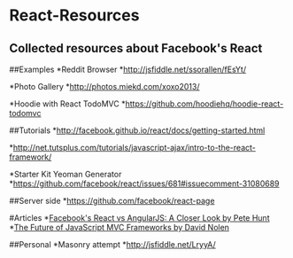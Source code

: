 React-Resources
===============

Collected resources about Facebook's React
------------------------------------------

##Examples
*Reddit Browser
  *http://jsfiddle.net/ssorallen/fEsYt/

*Photo Gallery
  *http://photos.miekd.com/xoxo2013/

*Hoodie with React TodoMVC
  *https://github.com/hoodiehq/hoodie-react-todomvc

##Tutorials
*http://facebook.github.io/react/docs/getting-started.html

*http://net.tutsplus.com/tutorials/javascript-ajax/intro-to-the-react-framework/

*Starter Kit Yeoman Generator
  *https://github.com/facebook/react/issues/681#issuecomment-31080689

##Server side
*https://github.com/facebook/react-page

#Articles
*[Facebook's React vs AngularJS: A Closer Look by Pete Hunt](http://www.quora.com/Pete-Hunt/Posts/Facebooks-React-vs-AngularJS-A-Closer-Look)
*[The Future of JavaScript MVC Frameworks by David Nolen](http://swannodette.github.io/2013/12/17/the-future-of-javascript-mvcs/)

##Personal
*Masonry attempt
  *http://jsfiddle.net/LryyA/
